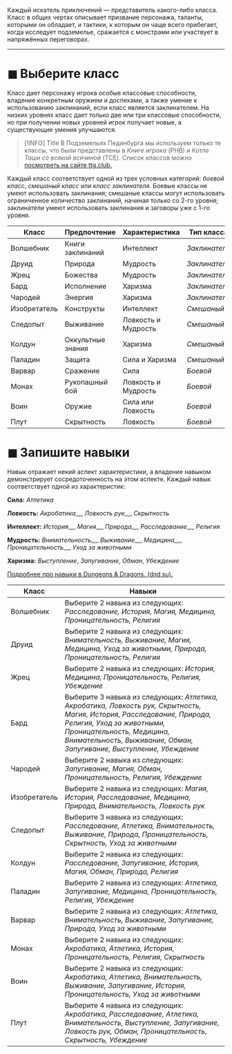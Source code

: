 Каждый искатель приключений — представитель какого-либо класса. Класс в общих чертах описывает призвание персонажа, таланты, которыми он обладает, и тактики, к которым он чаще всего прибегает, когда исследует подземелье, сражается с монстрами или участвует в напряжённых переговорах.

---

# ◼︎ Выберите класс

Класс дает персонажу игрока особые классовые способности, владение конкретным оружием и доспехами, а также умение к использованию заклинаний, если класс является заклинателем. На низких уровнях класс дает только две или три классовые способности, но при получении новых уровней игрок получает новые, а существующие умения улучшаются.

> [!INFO] Title
> В Подземельях Пединбурга мы используем только те классы, что были представлены в _Книге игрока_ (PHB) и _Котле Таши со всякой всячиной_ (TCE). Список классов можно [посмотреть на сайте ttg.club.](https://ttg.club/classes)

Каждый класс соответствует одной из трех условных категорий: _боевой класс_, _смешаный класс_ или _класс заклинателя_. Боевые классы не умеют использовать заклинания; смешаные классы могут использовать ограниченное количество заклинаний, начиная только со 2-го уровня; заклинатели умеют использовать заклинания и заговоры уже с 1-го уровня.

| Класс        | Предпочтение      | Характеристика      | Тип класса    |
| ------------ | ----------------- | ------------------- | ------------- |
| Волшебник    | Книги заклинаний  | Интеллект           | _Заклинатель_ |
| Друид        | Природа           | Мудрость            | _Заклинатель_ |
| Жрец         | Божества          | Мудрость            | _Заклинатель_ |
| Бард         | Исполнение        | Харизма             | _Заклинатель_ |
| Чародей      | Энергия           | Харизма             | _Заклинатель_ |
| Изобретатель | Конструкты        | Интеллект           | _Смешаный_    |
| Следопыт     | Выживание         | Ловкость и Мудрость | _Смешаный_    |
| Колдун       | Оккультные знания | Харизма             | _Смешаный_    |
| Паладин      | Защита            | Сила и Харизма      | _Смешаный_    |
| Варвар       | Сражение          | Сила                | _Боевой_      |
| Монах        | Рукопашный бой    | Ловкость и Мудрость | _Боевой_      |
| Воин         | Оружие            | Сила или Ловкость   | _Боевой_      |
| Плут         | Скрытность        | Ловкость            | _Боевой_      |
# ◼︎ Запишите навыки

Навык отражает некий аспект характеристики, а владение навыком демонстрирует сосредоточенность на этом аспекте. Каждый навык соответствует одной из характеристик:

**Сила:** _Атлетика_

**Ловкость:** _Акробатика__,_ _Ловкость рук__,_ _Скрытность_

**Интеллект:** _История__,_ _Магия__,_ _Природа__,_ _Расследование__,_ _Религия_

**Мудрость:** _Внимательность__,_ _Выживание__,_ _Медицина__,_ _Проницательность__,_ _Уход за животными_

**Харизма:** *Выступление*, *Запугивание*, *Обман*, *Убеждение*

[Подробнее про навыки в Dungeons & Dragons. (dnd.su).](https://dnd.su/articles/mechanics/468-using-ability-scores/#:~:text=%D0%B4%D0%B2%D0%B5%D1%80%D1%8C%20%D0%BE%D1%81%D1%82%D0%B0%D1%91%D1%82%D1%81%D1%8F%20%D0%BF%D1%80%D0%B8%D0%BA%D1%80%D1%8B%D1%82%D0%BE%D0%B9.-,%D0%9D%D0%90%D0%92%D0%AB%D0%9A%D0%98,-%D0%A5%D0%B0%D1%80%D0%B0%D0%BA%D1%82%D0%B5%D1%80%D0%B8%D1%81%D1%82%D0%B8%D0%BA%D0%B8%20%D0%BF%D0%BE%D0%BA%D1%80%D1%8B%D0%B2%D0%B0%D1%8E%D1%82%20%D1%88%D0%B8%D1%80%D0%BE%D0%BA%D0%B8%D0%B9)

| Класс        | Навыки                                                                                                                                                                                                                                                  |
| ------------ | ------------------------------------------------------------------------------------------------------------------------------------------------------------------------------------------------------------------------------------------------------- |
| Волшебник    | Выберите 2 навыка из следующих: _Расследование, История, Магия, Медицина, Проницательность, Религия_                                                                                                                                                    |
| Друид        | Выберите 2 навыка из следующих: _Внимательность, Выживание, Магия, Медицина, Уход за животными, Природа, Проницательность, Религия_                                                                                                                     |
| Жрец         | Выберите 2 навыка из следующих: _История, Медицина, Проницательность, Религия, Убеждение_                                                                                                                                                               |
| Бард         | Выберите 3 навыка из следующих: _Атлетика, Акробатика, Лoвкость рук, Скрытность, Магия, История, Расследование, Природа, Религия, Уход за животными, Проницательность, Медицина, Внимательность, Выживание, Обман, Запугивание, Выступление, Убеждение_ |
| Чародей      | Выберите 2 навыка из следующих: _Запугивание, Магия, Обман, Проницательность, Религия, Убеждение_                                                                                                                                                       |
| Изобретатель | Выберите 2 навыка из следующих: _Магия, История, Расследование, Медицина, Природа, Внимательность, Лoвкость рук_                                                                                                                                        |
| Следопыт     | Выберите 3 навыка из следующих: _Расследование, Атлетика, Внимательность, Выживание, Природа, Проницательность, Скрытность, Уход за животными_                                                                                                          |
| Колдун       | Выберите 2 навыка из следующих: _Расследование, Запугивание, История, Магия, Обман, Природа, Религия_                                                                                                                                                   |
| Паладин      | Выберите 2 навыка из следующих: _Атлетика, Запугивание, Медицина, Проницательность, Религия, Убеждение_                                                                                                                                                 |
| Варвар       | Выберите 2 навыка из следующих: _Атлетика, Внимательность, Выживание, Запугивание, Природа, Уход за животными_                                                                                                                                          |
| Монах        | Выберите 2 навыка из следующих: _Акробатика, Атлетика, История, Проницательность, Религия, Скрытность_                                                                                                                                                  |
| Воин         | Выберите 2 навыка из следующих: _Акробатика, Атлетика, Внимательность, Выживание, Запугивание, История, Проницательность, Уход за животными_                                                                                                            |
| Плут         | Выберите 4 навыка из следующих: _Акробатика, Расследование, Атлетика, Внимательность, Выступление, Запугивание, Ловкость рук, Обман, Проницательность, Скрытность, Убеждение_                                                                           |
